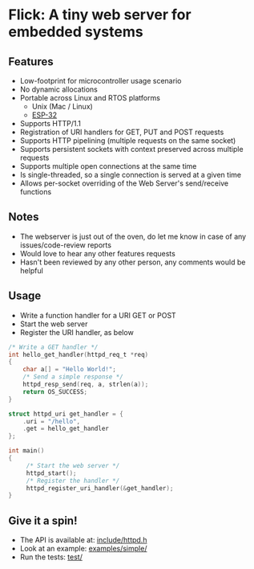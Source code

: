 # Flick: A tiny web server for embedded systems

## Features
* Low-footprint for microcontroller usage scenario
* No dynamic allocations
* Portable across Linux and RTOS platforms
  * Unix (Mac / Linux)
  * [ESP-32](examples/esp32)
* Supports HTTP/1.1
* Registration of URI handlers for GET, PUT and POST requests
* Supports HTTP pipelining (multiple requests on the same socket)
* Supports persistent sockets with context preserved across multiple requests
* Supports multiple open connections at the same time
* Is single-threaded, so a single connection is served at a given time
* Allows per-socket overriding of the Web Server's send/receive functions

## Notes
* The webserver is just out of the oven, do let me know in case of any issues/code-review reports
* Would love to hear any other features requests
* Hasn't been reviewed by any other person, any comments would be helpful

## Usage

* Write a function handler for a URI GET or POST
* Start the web server
* Register the URI handler, as below

```c
/* Write a GET handler */
int hello_get_handler(httpd_req_t *req)
{
	char a[] = "Hello World!";
	/* Send a simple response */
	httpd_resp_send(req, a, strlen(a));
	return OS_SUCCESS;
}

struct httpd_uri get_handler = {
	.uri = "/hello",
	.get = hello_get_handler
};

int main()
{
     /* Start the web server */
     httpd_start();
     /* Register the handler */
     httpd_register_uri_handler(&get_handler);
}

```

## Give it a spin!

* The API is available at: [include/httpd.h](include/httpd.h)
* Look at an example: [examples/simple/](examples/simple)
* Run the tests: [test/](test/)

